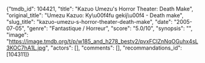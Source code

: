 {"tmdb_id": 104421, "title": "Kazuo Umezu's Horror Theater: Death Make", "original_title": "Umezu Kazuo: Ky\u00f4fu gekij\u00f4 - Death make", "slug_title": "kazuo-umezu-s-horror-theater-death-make", "date": "2005-07-05", "genre": "Fantastique / Horreur", "score": "5.0/10", "synopsis": "", "image": "https://image.tmdb.org/t/p/w185_and_h278_bestv2/pvxFCIZnNqOGuhx4sL3KOC7hA1L.jpg", "actors": [], "comments": [], "recommandations_id": [104311]}